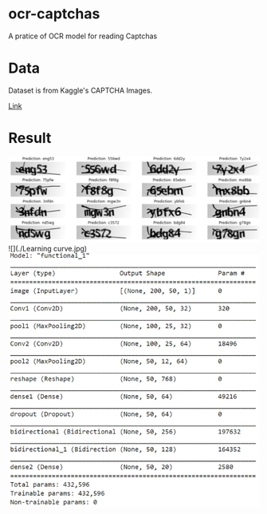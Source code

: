 # ocr-captchas

A pratice of OCR model for reading Captchas

# Data
Dataset is from Kaggle's CAPTCHA Images.</br>

[Link](https://www.kaggle.com/fournierp/captcha-version-2-images)

# Result

![](./result.jpg)
![](./Learning curve.jpg)
![](./model_structure.jpg)
